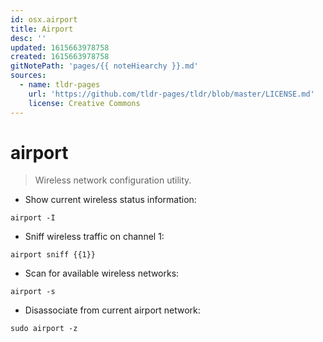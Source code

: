 ```yaml
---
id: osx.airport
title: Airport
desc: ''
updated: 1615663978758
created: 1615663978758
gitNotePath: 'pages/{{ noteHiearchy }}.md'
sources:
  - name: tldr-pages
    url: 'https://github.com/tldr-pages/tldr/blob/master/LICENSE.md'
    license: Creative Commons
---
```

# airport

> Wireless network configuration utility.

- Show current wireless status information:

`airport -I`

- Sniff wireless traffic on channel 1:

`airport sniff {{1}}`

- Scan for available wireless networks:

`airport -s`

- Disassociate from current airport network:

`sudo airport -z`

